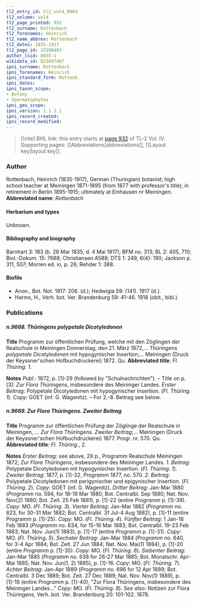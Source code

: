 ```yaml
---
tl2_entry_id: tl2_vol4_0964
tl2_volume: vol4
tl2_page_printed: 932
tl2_surname: Rottenbach
tl2_forenames: Heinrich
tl2_name_abbrev: Rottenbach
tl2_dates: 1835-1917
tl2_page_id: 33190403
author_lsid: 8655-1
wikidata_id: Q21607467
ipni_surname: Rottenbach
ipni_forenames: Heinrich
ipni_standard_form: Rottenb.
ipni_dates: 
ipni_taxon_scope: 
- Botany
- Spermatophytes
ipni_geo_scope: 
ipni_version: 1.1.1.1
ipni_record_created: 
ipni_record_modified:
---
```



> [!cite] BHL link: this entry starts at [page 932](https://www.biodiversitylibrary.org/page/33190403) of TL-2 Vol. IV.
> Supporting pages: [[Abbreviations|abbreviations]], [[Layout key|layout key]].

### Author

Rottenbach, Heinrich (1835-1917), German (Thuringian) botanist; high school teacher at Meiningen 1871-1895 (from 1877 with professor's title); in retirement in Berlin 1895-1915; ultimately at Einhausen nr Meiningen. 
**Abbreviated name**: *Rottenbach*

#### Herbarium and types

Unknown.

#### Bibliography and biography

Barnhart 3: 183 (b. 28 Mar 1835, d. 4 Mai 1917); BFM no. 313; BL 2: 405, 710; Biol.-Dokum. 15: 7688; Christiansen A588; DTS 1: 249, 6(4): 190; Jackson p. 311, 507; Morren ed. io, p. 26; Rehder 1: 388.

#### Biofile

- Anon., Bot. Not. 1917: 206. (d.); Hedwigia 59: (141). 1917 (d.).
- Harms, H., Verh. bot. Ver. Brandenburg 59: 41-46. 1918 (obit., bibl.).

### Publications

##### n.9668. Thüringens polypetale Dicotyledonen

**Title**
Programm zur öffentlichen Prüfung, welche mit den Zöglingen der Realschule in Meiningen Donnerstag, den 21. März 1872,... *Thüringens polypetale Dicotyledonen* mit hypogynischer Insertion;... Meiningen (Druck der Keyssner'schen Hofbuchdruckerei) 1872. Qu.
**Abbreviated title**: *Fl. Thüring. 1*.

**Notes**
*Publ*.: 1872, p. \[1\]-29 (followed by "Schulnachrichten"). – Title on p. \[3\]: *Zur Flora Thüringens*, insbesondere des Meininger Landes. *Erster Beitrag*: Polypetale Dicotyledonen mit hypogynischer Insertion. (*Fl. Thüring. 1*). *Copy*: GOET (inf. G. Wagenitz). – For 2.-8. Beitrag see below.

##### n.9669. Zur Flora Thüringens. Zweiter Beitrag

**Title**
Programm zur öffentlichen Prüfung der Zöglinge der Realschule in Meiningen, ... *Zur Flora Thüringens. Zweiter Beitrag*;... Meiningen (Druck der Keyssner'schen Hofbuchdruckerei) 1877. Progr. nr. 570. Qu.
**Abbreviated title**: *Fl. Thüring.*, 2.

**Notes**
*Erster Beitrag*: see above, 29 p., Programm Realschule Meiningen 1872; *Zur Flora Thüringens*, insbesondere des Meininger Landes. *1. Beitrag*: Polypetale Dicotyledonen mit hypogynischer Insertion. (*Fl. Thüring. 1*).
*Zweiter Beitrag*: 1877, p. \[1\]-32, *Programm* 1877, no. 570. *2. Beitrag*: Polypetale Dicotyledonen mit perigynischer und epigynischer Insertion. (*Fl. Thüring. 2*). *Copy*: GOET (inf. G. Wagenitz).
*Dritter Beitrag*: Jan-Mar 1880 (*Programm* no. 594, for 18-19 Mar 1880; Bot. Centralbl. Sep 1880; Nat. Nov. Nov(2) 1880; Bot. Zeit. 25 Feb 1881), p. \[1\]-22 (entire *Programm* p. \[1\]-39). *Copy*: MO. (*Fl. Thüring. 3*).
*Vierter Beitrag*: Jan-Mar 1882 (*Programm* no. 623, for 30-31 Mar 1882; Bot. Centralbl. 31 Jul-4 Aug 1882), p. \[1\]-11 (entire Programm p. \[1\]-25). *Copy*: MO. (*Fl. Thüring. 4*).
*Fünfter Beitrag*: 1 Jan-18 Feb 1883 (*Programm* no. 634, for 15-16 Mar 1883; Bot. Centralbl. 19-23 Feb 1883; Nat. Nov. Jun(1) 1883), p. \[1\]-17 (entire *Programm* p. \[1\]-31).
*Copy*: MO. (*Fl. Thüring. 5*).
*Sechster Beitrag*: Jan-Mar 1884 (*Programm* no. 640, for 3-4 Apr 1884; Bot. Zeit. 27 Jun 1884; Nat. Nov. Mai(1) 1884), p. \[1\]-20 (entire *Programm* p. \[1\]-35). *Copy*: MO. (*Fl. Thüring. 6*).
*Siebenter Beitrag*: Jan-Mar 1885 (*Programm* no. 638 for 26-27 Mar 1885; Bot. Monatschr. Apr-Mai 1885; Nat. Nov. Jun(1, 2) 1885), p. \[1\]-16. *Copy*: MO. (*Fl. Thüring.* 7).
*Achter Beitrag*: Jan-Apr 1889 (*Programm* no. 696 for 12 Apr 1889; Bot. Centralbl. 3 Dec 1889; Bot. Zeit. 27 Dec 1889; Nat. Nov. Nov(1) 1889), p. \[1\]-18 (entire *Programm* p. \[1\]-40), "Zur Flora Thüringens, insbesondere des Meininger Landes..." *Copy*: MO. (*Fl. Thüring. 8*).
*See also*: Notizen zur Flora Thüringens, Verh. bot. Ver. Brandenburg 20: 101-102. 1878.

